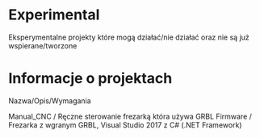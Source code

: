 # Experimental
Eksperymentalne projekty które mogą działać/nie działać oraz nie są już wspierane/tworzone

# Informacje o projektach

Nazwa/Opis/Wymagania

Manual_CNC / Ręczne sterowanie frezarką która używa GRBL Firmware / Frezarka z wgranym GRBL, Visual Studio 2017 z C# (.NET Framework)
